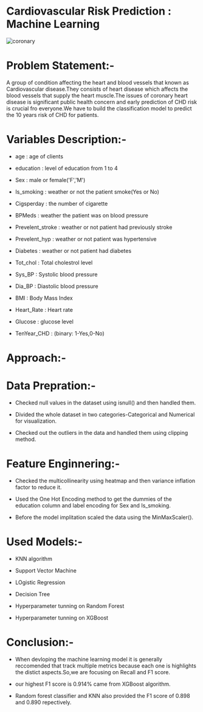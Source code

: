 # Cardiovascular Risk Prediction : Machine Learning
![coronary](https://github.com/user-attachments/assets/042ea305-215b-458b-8fd6-67868f9fd1a7)

# Problem Statement:-
A group of condition affecting the heart and blood vessels that known as Cardiovascular disease.They consists of heart disease which affects the blood vessels that supply the heart muscle.The issues of coronary heart disease is significant public health concern and early prediction of CHD risk is crucial fro everyone.We have to build the classification model to predict the 10 years risk of CHD for patients.
# Variables Description:-
- age : age of clients

- education : level of education from 1 to 4

- Sex : male or female('F','M')

- Is_smoking : weather or not the patient smoke(Yes or No)

- Cigsperday : the number of cigarette

- BPMeds : weather the patient was on blood pressure

- Prevelent_stroke : weather or not patient had previously stroke

- Prevelent_hyp : weather or not patient was hypertensive

- Diabetes : weather or not patient had diabetes

- Tot_chol : Total cholestrol level

- Sys_BP : Systolic blood pressure

- Dia_BP : Diastolic blood pressure

- BMI : Body Mass Index

- Heart_Rate : Heart rate

- Glucose : glucose level

- TenYear_CHD : (binary: 1-Yes,0-No)
# Approach:-
# Data Prepration:-
- Checked null values in the dataset using isnull() and then handled them.

- Divided the whole dataset in two categories-Categorical and Numerical for visualization.

- Checked out the outliers in the data and handled them using clipping method.

# Feature Enginnering:-
- Checked the multicollinearity using heatmap and then variance inflation factor to reduce it.

- Used the One Hot Encoding method to get the dummies of the education column and label encoding for Sex and Is_smoking.

- Before the model implitation scaled the data using the MinMaxScaler().
# Used Models:-
- KNN algorithm

- Support Vector Machine

- LOgistic Regression

- Decision Tree

- Hyperparameter tunning on Random Forest

- Hyperparameter tunning on XGBoost

# Conclusion:-

- When devloping the machine learning model it is generally reccomended that track multiple metrics because each one is highlights the distict aspects.So,we are focusing on Recall and F1 score.

- our highest F1 score is 0.914% came from XGBoost algorithm.

- Random forest classifier and KNN also provided the F1 score of 0.898 and 0.890 repectively.







